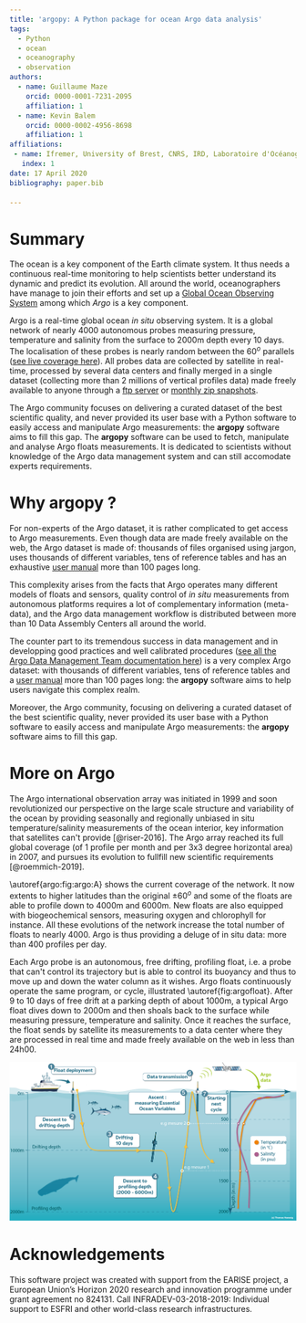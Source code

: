 ```yaml
---
title: 'argopy: A Python package for ocean Argo data analysis'
tags:
  - Python
  - ocean
  - oceanography
  - observation
authors:
  - name: Guillaume Maze
    orcid: 0000-0001-7231-2095
    affiliation: 1
  - name: Kevin Balem
    orcid: 0000-0002-4956-8698
    affiliation: 1
affiliations:
 - name: Ifremer, University of Brest, CNRS, IRD, Laboratoire d'Océanographie Physique et Spatiale, IUEM, 29280, Plouzané, France
   index: 1
date: 17 April 2020
bibliography: paper.bib

---
```


# Summary

The ocean is a key component of the Earth climate system. It thus needs a continuous real-time monitoring to help scientists 
better understand its dynamic and predict its evolution. All around the world, oceanographers have manage to join their
efforts and set up a [Global Ocean Observing System](https://www.goosocean.org/) among which *Argo* is a key component. 

Argo is a real-time global ocean *in situ* observing system. It is a global network of nearly 4000 autonomous probes measuring 
pressure, temperature and salinity from the surface to 2000m depth every 10 days. The localisation of these probes is 
nearly random between the $60^o$ parallels ([see live coverage here](www.jcommops.org/ftp/Argo/Maps/countries.png)).
All probes data are collected by satellite in real-time, processed by several data centers and finally merged in a single
dataset (collecting more than 2 millions of vertical profiles data) made freely available to anyone through 
a [ftp server](ftp://ftp.ifremer.fr/ifremer/argo) or [monthly zip snapshots](http://dx.doi.org/10.17882/42182).

The Argo community focuses on delivering a curated dataset of the best scientific quality, and never provided 
its user base with a Python software to easily access and manipulate Argo measurements: the **argopy** software aims 
to fill this gap. The **argopy** software can be used to fetch, manipulate and analyse Argo floats measurements. 
It is dedicated to scientists without knowledge of the Argo data management system and can still accomodate experts 
requirements.


# Why **argopy** ?

For non-experts of the Argo dataset, it is rather complicated to get access to Argo measurements. Even though data are
made freely available on the web, the Argo dataset is made of: thousands of files organised using jargon, uses 
thousands of different variables, tens of reference tables and has an exhaustive [user manual](http://dx.doi.org/10.13155/29825) more than 100 pages long.

This complexity arises from the facts that Argo operates many different models of floats and sensors, quality control of *in situ* measurements from autonomous platforms 
requires a lot of complementary information (meta-data), and the Argo data management workflow is distributed 
between more than 10 Data Assembly Centers all around the world.

The counter part to its tremendous success in data management and in developping good practices and well calibrated 
procedures ([see all the Argo Data Management Team documentation here](http://www.argodatamgt.org/Documentation)) is a 
very complex Argo dataset: with thousands of different variables, tens of reference tables and 
a [user manual](http://dx.doi.org/10.13155/29825) more than 100 pages long: the **argopy** software aims to help users
navigate this complex realm.

Moreover, the Argo community, focusing on delivering a curated dataset of the best scientific quality, never provided 
its user base with a Python software to easily access and manipulate Argo measurements: the **argopy** software aims to fill this gap.


# More on Argo

The Argo international observation array was initiated in 1999 and soon revolutionized our 
perspective on the large scale structure and variability of the ocean by providing seasonally and regionally unbiased 
in situ temperature/salinity measurements of the ocean interior, key information that satellites can't provide [@riser-2016]. 
The Argo array reached its full global coverage (of 1 profile per month and per 3x3 degree horizontal area) in 2007, and 
pursues its evolution to fullfill new scientific requirements [@roemmich-2019].

\autoref{argo:fig:argo:A} shows the current coverage of the network. It now extents to higher latitudes than the 
original $\pm60^o$ and some of the floats are able to profile down to 4000m and 6000m. New floats are also equipped 
with biogeochemical sensors, measuring oxygen and chlorophyll for instance. All these evolutions of the network increase 
the total number of floats to nearly 4000. Argo is thus providing a deluge of in situ data: more than 400 profiles per day.

Each Argo probe is an autonomous, free drifting, profiling float, i.e. a probe that can't control its trajectory but 
is able to control its buoyancy and thus to move up and down the water column as it wishes. Argo floats continuously 
operate the same program, or cycle, illustrated \autoref{fig:argofloat}. After 9 to 10 days of free drift at a parking 
depth of about 1000m, a typical Argo float dives down to 2000m and then shoals back to the surface while measuring pressure, 
temperature and salinity. Once it reaches the surface, the float sends by satellite its measurements to a data center 
where they are processed in real time and made freely available on the web in less than 24h00.

![Typical 10 days program, cycle, of an Argo float.\label{fig:argofloat}](_static/argofloats_cycle.png)


# Acknowledgements

This software project was created with support from the EARISE project, a European Union’s Horizon 2020 research and 
innovation programme under grant agreement no 824131. Call INFRADEV-03-2018-2019: Individual support to ESFRI and other 
world-class research infrastructures.